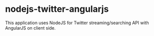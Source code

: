 nodejs-twitter-angularjs
========================

This application uses NodeJS for Twitter streaming/searching API with AngularJS on client side.
